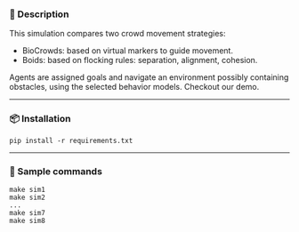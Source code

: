 ### 🧠 Description
This simulation compares two crowd movement strategies:
- BioCrowds: based on virtual markers to guide movement.
- Boids: based on flocking rules: separation, alignment, cohesion.

Agents are assigned goals and navigate an environment possibly containing obstacles, using the selected behavior models. Checkout our demo.

---

### 📦 Installation
```
pip install -r requirements.txt
```
---

### 🧪 Sample commands
```
make sim1
make sim2
...
make sim7
make sim8
```